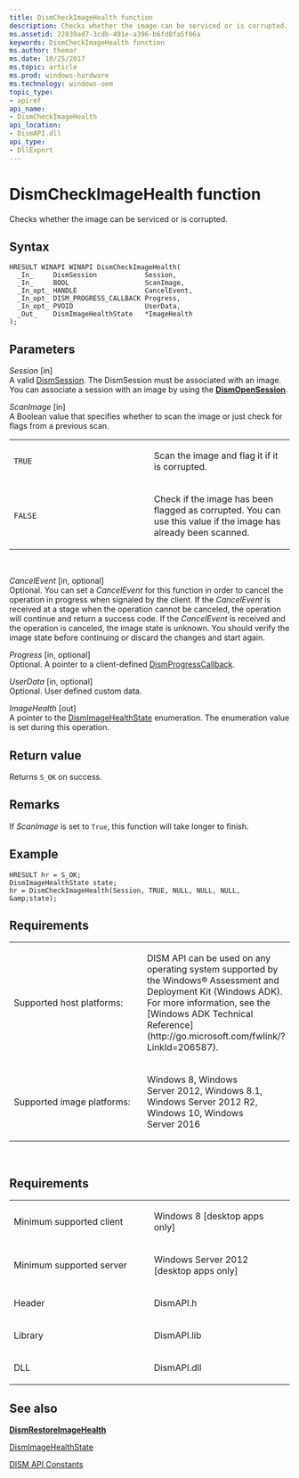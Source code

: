 ```yaml
---
title: DismCheckImageHealth function
description: Checks whether the image can be serviced or is corrupted.
ms.assetid: 22039ad7-3cdb-491e-a396-b6fd8fa5f06a
keywords: DismCheckImageHealth function
ms.author: themar
ms.date: 10/25/2017
ms.topic: article
ms.prod: windows-hardware
ms.technology: windows-oem
topic_type: 
- apiref
api_name: 
- DismCheckImageHealth
api_location: 
- DismAPI.dll
api_type: 
- DllExport
---
```


# DismCheckImageHealth function


Checks whether the image can be serviced or is corrupted.

Syntax
---

```
HRESULT WINAPI WINAPI DismCheckImageHealth(
  _In_     DismSession            Session,
  _In_     BOOL                   ScanImage,
  _In_opt_ HANDLE                 CancelEvent,
  _In_opt_ DISM_PROGRESS_CALLBACK Progress,
  _In_opt_ PVOID                  UserData,
  _Out_    DismImageHealthState   *ImageHealth
);
```

Parameters
-------

*Session* \[in\]  
A valid [DismSession](dismsession.md). The DismSession must be associated with an image. You can associate a session with an image by using the [**DismOpenSession**](dismopensession-function.md).

*ScanImage* \[in\]  
A Boolean value that specifies whether to scan the image or just check for flags from a previous scan.

<table>
<colgroup>
<col width="50%" />
<col width="50%" />
</colgroup>
<tbody>
<tr class="odd">
<td><p><code>TRUE</code></p></td>
<td><p>Scan the image and flag it if it is corrupted.</p></td>
</tr>
<tr class="even">
<td><p><code>FALSE</code></p></td>
<td><p>Check if the image has been flagged as corrupted. You can use this value if the image has already been scanned.</p></td>
</tr>
</tbody>
</table>

 

*CancelEvent* \[in, optional\]  
Optional. You can set a *CancelEvent* for this function in order to cancel the operation in progress when signaled by the client. If the *CancelEvent* is received at a stage when the operation cannot be canceled, the operation will continue and return a success code. If the *CancelEvent* is received and the operation is canceled, the image state is unknown. You should verify the image state before continuing or discard the changes and start again.

*Progress* \[in, optional\]  
Optional. A pointer to a client-defined [DismProgressCallback](dismprogresscallback.md).

*UserData* \[in, optional\]  
Optional. User defined custom data.

*ImageHealth* \[out\]  
A pointer to the [DismImageHealthState](dismimagehealthstate-enumeration.md) enumeration. The enumeration value is set during this operation.

Return value
---------

Returns `S_OK` on success.

## <span id="Remarks"></span><span id="remarks"></span><span id="REMARKS"></span>Remarks


If *ScanImage* is set to `True`, this function will take longer to finish.

## <span id="Example"></span><span id="example"></span><span id="EXAMPLE"></span>Example


```
HRESULT hr = S_OK;
DismImageHealthState state;
hr = DismCheckImageHealth(Session, TRUE, NULL, NULL, NULL, &amp;state);
```

## <span id="Requirements"></span><span id="requirements"></span><span id="REQUIREMENTS"></span>Requirements


<table>
<colgroup>
<col width="50%" />
<col width="50%" />
</colgroup>
<tbody>
<tr class="odd">
<td><p>Supported host platforms:</p></td>
<td><p>DISM API can be used on any operating system supported by the Windows® Assessment and Deployment Kit (Windows ADK). For more information, see the [Windows ADK Technical Reference](http://go.microsoft.com/fwlink/?LinkId=206587).</p></td>
</tr>
<tr class="even">
<td><p>Supported image platforms:</p></td>
<td><p>Windows 8, Windows Server 2012, Windows 8.1, Windows Server 2012 R2, Windows 10, Windows Server 2016</p></td>
</tr>
</tbody>
</table>

 

Requirements
---------

<table>
<colgroup>
<col width="50%" />
<col width="50%" />
</colgroup>
<tbody>
<tr class="odd">
<td><p>Minimum supported client</p></td>
<td><p>Windows 8 [desktop apps only]</p></td>
</tr>
<tr class="even">
<td><p>Minimum supported server</p></td>
<td><p>Windows Server 2012 [desktop apps only]</p></td>
</tr>
<tr class="odd">
<td><p>Header</p></td>
<td>DismAPI.h</td>
</tr>
<tr class="even">
<td><p>Library</p></td>
<td>DismAPI.lib</td>
</tr>
<tr class="odd">
<td><p>DLL</p></td>
<td>DismAPI.dll</td>
</tr>
</tbody>
</table>

## <span id="see_also"></span>See also


[**DismRestoreImageHealth**](dismrestoreimagehealth-function.md)

[DismImageHealthState](dismimagehealthstate-enumeration.md)

[DISM API Constants](dism-api-constants.md)

 

 





